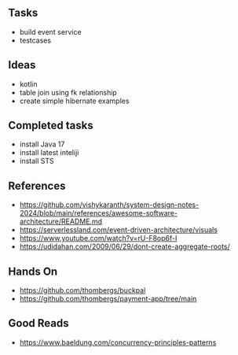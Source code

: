## Tasks 
- build event service 
- testcases 

## Ideas 
- kotlin 
- table join using fk relationship 
- create simple hibernate examples 

## Completed tasks 
- install Java 17
- install latest inteliji
- install STS 


## References
- https://github.com/vishykaranth/system-design-notes-2024/blob/main/references/awesome-software-architecture/README.md
- https://serverlessland.com/event-driven-architecture/visuals
- https://www.youtube.com/watch?v=rU-F8op6f-I
- https://udidahan.com/2009/06/29/dont-create-aggregate-roots/

## Hands On 
- https://github.com/thombergs/buckpal
- https://github.com/thombergs/payment-app/tree/main

## Good Reads 
- https://www.baeldung.com/concurrency-principles-patterns
